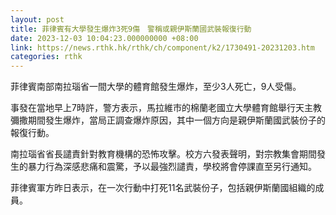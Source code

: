 ```yaml
---
layout: post
title: 菲律賓有大學發生爆炸3死9傷　警稱或親伊斯蘭國武裝報復行動
date: 2023-12-03 10:04:23.000000000 +08:00
link: https://news.rthk.hk/rthk/ch/component/k2/1730491-20231203.htm
categories: rthk
---
```


菲律賓南部南拉瑙省一間大學的體育館發生爆炸，至少3人死亡，9人受傷。

事發在當地早上7時許，警方表示，馬拉維市的棉蘭老國立大學體育館舉行天主教彌撒期間發生爆炸，當局正調查爆炸原因，其中一個方向是親伊斯蘭國武裝份子的報復行動。

南拉瑙省省長譴責針對教育機構的恐怖攻擊。校方六發表聲明，對宗教集會期間發生的暴力行為深感悲痛和震驚，予以最強烈譴責，學校將會停課直至另行通知。

菲律賓軍方昨日表示，在一次行動中打死11名武裝份子，包括親伊斯蘭國組織的成員。

